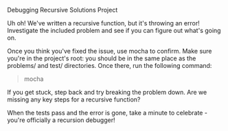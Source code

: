 Debugging Recursive Solutions Project

Uh oh! We've written a recursive function, but it's throwing an error! Investigate the included problem and see if you can figure out what's going on.

Once you think you've fixed the issue, use mocha to confirm. Make sure you're in the project's root: you should be in the same place as the problems/ and test/ directories. Once there, run the following command:

> mocha

If you get stuck, step back and try breaking the problem down. Are we missing any key steps for a recursive function?

When the tests pass and the error is gone, take a minute to celebrate - you're officially a recursion debugger!
